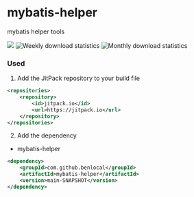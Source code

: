 # mybatis-helper

mybatis helper tools

[![](https://jitpack.io/v/benlocal/mybatis-helper.svg?style=flat-square)](https://jitpack.io/#benlocal/mybatis-helper)
![Weekly download statistics](https://jitpack.io/v/benlocal/mybatis-helper/week.svg)
![Monthly download statistics](https://jitpack.io/v/benlocal/mybatis-helper/month.svg)

### Used

1. Add the JitPack repository to your build file

```xml
<repositories>
    <repository>
        <id>jitpack.io</id>
        <url>https://jitpack.io</url>
    </repository>
</repositories>
```

2. Add the dependency

- mybatis-helper

```xml
<dependency>
    <groupId>com.github.benlocal</groupId>
	<artifactId>mybatis-helper</artifactId>
    <version>main-SNAPSHOT</version>
</dependency>
```
